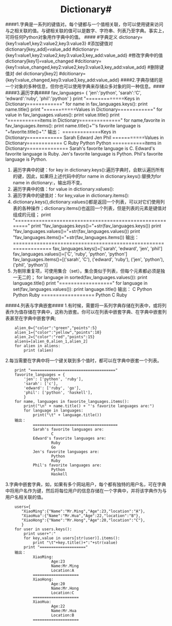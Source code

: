 # <center/> Dictionary#
####1.字典是一系列的键值对。每个键都与一个值相关联，你可以使用键来访问与之相关联的值。与键相关联的值可以是数字、字符串、列表乃至字典。事实上，可将任何Python对象用作字典中的值。 ####
		#字典定义
		dictionary={key1:value1,key2:value2,key3:value3}
		#添加键值对
		dictionary[key_add]=value_add 
			#dictionary={key1:value1,key2:value2,key3:value3,key_add:value_add}
		#修改字典中的值
		dictionary[key1]=value_changed
			#dcitionary={key1:value_changed,key2:value2,key3:value3,key_add:value_add}
		#删除键值对
		del dictionary[key2]
			#dcitionary={key1:value_changed,key3:value3,key_add:value_add}
####2.字典存储的是一个对象的多种信息，但你也可以使用字典来存储众多对象的同一种信息。####
####3.遍历字典####
	fav_languages= {
		    'jen':'python',
		    'sarah':'C',
		    'edward':'ruby',
		    'phil':'python'
		    }
		print "=============Keys in Dictionary============"
		for name in fav_languages.keys():
			 print name.title()
		print "===========Values in Dictionary============"
		for value in fav_languages.values():
			 print value.title()
		print "===========items in Dictionary=============="
		for name,favorite in fav_languages.items():
			 print name.title()+"'s favorite language is "+favorite.title()+"."
		输出：
				=============Keys in Dictionary============
				Sarah
				Edward
				Jen
				Phil
				===========Values in Dictionary============
				C
				Ruby
				Python
				Python
				===========items in Dictionary==============
				Sarah's favorite language is C.
				Edward's favorite language is Ruby.
				Jen's favorite language is Python.
				Phil's favorite language is Python.
1. 遍历字典中的键：for key in dictionary.keys():遍历字典时，会默认遍历所有的键，因此，如果将上述代码中的for name in dictionary.keys():替换为for name in dictionary:，输出将不变。
2. 遍历字典中的值：for value in dictionary.values():
3. 遍历字典中的键值对：for key,value in dictionary.items():
4. dictionary.keys(),dictionary.values()都是返回一个列表，可以对它们使用列表的各种操作；dictionary.items()也返回一个列表，但是列表的元素是键值对组成的元组；
		print "========================================================"
		print "fav_languages.keys()="+str(fav_languages.keys())
		print "fav_languages.values()="+str(fav_languages.values())
		print "fav_languages.items()="+str(fav_languages.items())
		输出：
				================================================================
				fav_languages.keys()=['sarah', 'edward', 'jen', 'phil']
				fav_languages.values()=['C', 'ruby', 'python', 'python']
				fav_languages.items()=[('sarah', 'C'), ('edward', 'ruby'), ('jen', 'python'), ('phil', 'python')]
5. 为剔除重复项，可使用集合（set）。集合类似于列表，但每个元素都必须是独一无二的；
		for language in sorted(fav_languages.values()):
			print language.title()
		print "=================="
		for language in set(fav_languages.values()):
			print language.title()
		输出：
				C
				Python
				Python
				Ruby
				==================
				Python
				C
				Ruby

####4.列表与字典嵌套####
1.有时候，需要将一系列字典存储在列表中，或将列表作为值存储在字典中，这称为嵌套。你可以在列表中嵌套字典、在字典中嵌套列表甚至在字典中嵌套字典;

		alien_0={"color":"green","points":5}
		alien_1={"color":"yellow","points":10}
		alien_2={"color":"red","points":15}
		aliens=[alien_0,alien_1,alien_2]
		for alien in aliens:
			print (alien)
2.每当需要在字典中将一个键关联到多个值时，都可以在字典中嵌套一个列表。
	
		print "====================================="
		favorite_languages = {
			'jen': ['python', 'ruby'],
			'sarah': ['c'],
			'edward': ['ruby', 'go'],
			'phil': ['python', 'haskell'],
			}
		for name, languages in favorite_languages.items():
			print("\n" + name.title() + "'s favorite languages are:")
			for language in languages:
				print("\t" + language.title())
		输出：
				=====================================
				Sarah's favorite languages are:
				        C
				Edward's favorite languages are:
				        Ruby
				        Go
				Jen's favorite languages are:
				        Python
				        Ruby
				Phil's favorite languages are:
				        Python
				        Haskell
3.字典中嵌套字典，如，如果有多个网站用户，每个都有独特的用户名，可在字典中将用户名作为键，然后将每位用户的信息存储在一个字典中，并将该字典作为与用户名相关联的值。

		users={
		   "XiaoMing":{"Name":"Mr.Ming","Age":23,"location":"A"},
		   "XiaoHua":{"Name":"Mr.Hua","Age":22,"location":"B"},
		   "XiaoHong":{"Name":"Mr.Hong","Age":20,"location":"C"},
		   }
		for user in users.keys():
			print user+":"
			for key,value in users[str(user)].items():
				print "\t"+key.title()+":"+str(value)
			print "===================="
		输出：
				XiaoMing:
				        Age:23
				        Name:Mr.Ming
				        Location:A
				====================
				XiaoHong:
				        Age:20
				        Name:Mr.Hong
				        Location:C
				====================
				XiaoHua:
				        Age:22
				        Name:Mr.Hua
				        Location:B
				====================
